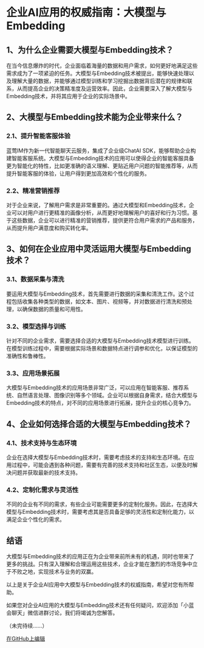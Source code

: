 # 企业AI应用的权威指南：大模型与Embedding

## 1、为什么企业需要大模型与Embedding技术？

在当今信息爆炸的时代，企业面临着海量的数据和用户需求，如何更好地满足这些需求成为了一项紧迫的任务。大模型与Embedding技术被提出，能够快速处理以及理解大量的数据，并能够通过模型训练和学习挖掘出数据背后潜在的规律和联系，从而提高企业的决策精准度及运营效率。因此，企业需要深入了解大模型与Embedding技术，并将其应用于企业的实际场景中。

## 2、大模型与Embedding技术能为企业带来什么？

### 2.1、提升智能客服体验

蓝莺IM作为新一代智能聊天云服务，集成了企业级ChatAI SDK，能够帮助企业构建智能客服系统。大模型与Embedding技术的应用可以使得企业的智能客服具备更为智能化的特性，比如更准确的语义理解、更贴近用户问题的智能推荐等，从而提升智能客服的体验，让用户得到更加高效和个性化的服务。

### 2.2、精准营销推荐

对于企业来说，了解用户需求是非常重要的。通过大模型和Embedding技术，企业可以对用户进行更精准的画像分析，从而更好地理解用户的喜好和行为习惯。基于这些数据，企业可以进行精准的营销推荐，提供更符合用户需求的产品和服务，从而提升用户满意度和购买转化率。

## 3、如何在企业应用中灵活运用大模型与Embedding技术？

### 3.1、数据采集与清洗

要运用大模型与Embedding技术，首先需要进行数据的采集和清洗工作。这个过程包括收集各种类型的数据，如文本、图片、视频等，并对数据进行清洗和预处理，以确保数据的质量和可用性。

### 3.2、模型选择与训练

针对不同的企业需求，需要选择合适的大模型与Embedding技术模型进行训练。在模型训练过程中，需要根据实际场景和数据特点进行调参和优化，以保证模型的准确性和鲁棒性。

### 3.3、应用场景拓展

大模型与Embedding技术的应用场景非常广泛，可以应用在智能客服、推荐系统、自然语言处理、图像识别等多个领域。企业可以根据自身需求，结合大模型与Embedding技术的特点，对不同的应用场景进行拓展，提升企业的核心竞争力。

## 4、企业如何选择合适的大模型与Embedding技术？

### 4.1、技术支持与生态环境

企业在选择大模型与Embedding技术时，需要考虑技术的支持和生态环境。在应用过程中，可能会遇到各种问题，需要有完善的技术支持和社区生态，以便及时解决问题并获取最新的技术支持。

### 4.2、定制化需求与灵活性

不同的企业有不同的需求，有些企业可能需要更多的定制化服务。因此，在选择大模型与Embedding技术时，需要考虑其是否具备足够的灵活性和定制化能力，以满足企业个性化的需求。

## 结语

大模型与Embedding技术的应用正在为企业带来前所未有的机遇，同时也带来了更多的挑战。只有深入理解和合理运用这些技术，企业才能在激烈的市场竞争中立于不败之地，实现技术与业务的双赢。

以上是关于企业AI应用中大模型与Embedding技术的权威指南，希望对您有所帮助。

如果您对企业AI应用的大模型与Embedding技术还有任何疑问，欢迎添加「小蓝会聊天」微信进群讨论，我们将竭诚为您解答。

（未完待续……）

[在GitHub上编辑](#)